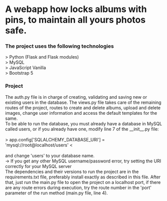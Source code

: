 <h1> A webapp how locks albums with pins, to maintain all yours photos safe. </h1>

<h3>The project uses the following technologies</h3>
  > Python (Flask and Flask modules) <br>
  > MySQL <br>
  > JavaScript Vanilla <br>
  > Bootstrap 5 <br>

<h3> Project </h3>
The auth.py file is in charge of creating, validating and saving new or existing users in the database.
The views.py file takes care of the remaining routes of the project, routes to create and delete albums, upload and delete images, change user information and access the default templates for the same.
<br>
To be able to run the database, you must already have a database in MySQL called users, or if you already have one, modify line 7 of the __init__.py file: <br> <br>
> app.config['SQLALCHEMY_DATABASE_URI'] = 'mysql://root@localhost/users' < <br> <br>
and change 'users' to your database name.
<br>
 -> If you get any other MySQL username/password error, try setting the URI correctly for your MySQL server
<br>
The dependencies and their versions to run the project are in the requirements.txt file, preferably install exactly as described in this file. After that, just run the main.py file to open the project on a localhost port, if there are any route errors during execution, try the route number in the 'port' parameter of the run method (main.py file, line 4).
